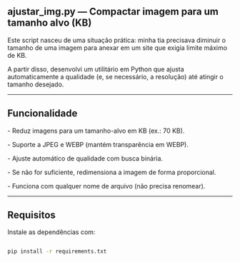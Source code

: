 ## ajustar_img.py — Compactar imagem para um tamanho alvo (KB)



Este script nasceu de uma situação prática: minha tia precisava diminuir o tamanho de uma imagem para anexar em um site que exigia limite máximo de KB.  

A partir disso, desenvolvi um utilitário em Python que ajusta automaticamente a qualidade (e, se necessário, a resolução) até atingir o tamanho desejado.



---



## Funcionalidade

\- Reduz imagens para um tamanho-alvo em KB (ex.: 70 KB).  

\- Suporte a JPEG e WEBP (mantém transparência em WEBP).  

\- Ajuste automático de qualidade com busca binária.  

\- Se não for suficiente, redimensiona a imagem de forma proporcional.  

\- Funciona com qualquer nome de arquivo (não precisa renomear).  



---



## Requisitos

Instale as dependências com:



```bash

pip install -r requirements.txt




